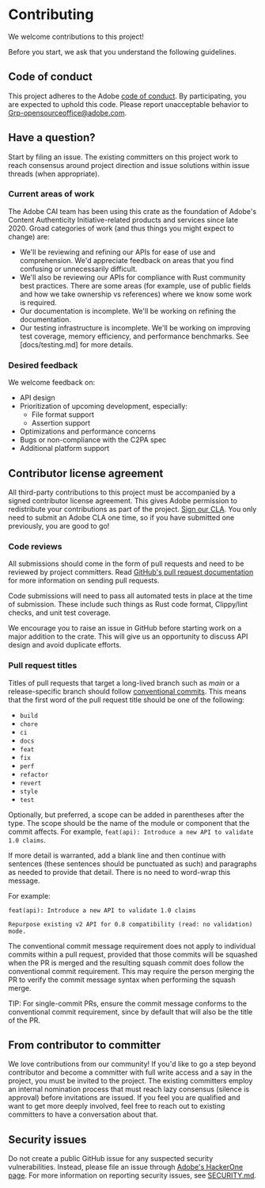 # Contributing

We welcome contributions to this project!

Before you start, we ask that you understand the following guidelines.

## Code of conduct

This project adheres to the Adobe [code of conduct](CODE_OF_CONDUCT.md). By participating,
you are expected to uphold this code. Please report unacceptable behavior to
[Grp-opensourceoffice@adobe.com](mailto:Grp-opensourceoffice@adobe.com).

## Have a question?

Start by filing an issue. The existing committers on this project work to reach
consensus around project direction and issue solutions within issue threads
(when appropriate).

### Current areas of work

The Adobe CAI team has been using this crate as the foundation of Adobe's Content Authenticity Initiative-related products and services since late 2020. 
Groad categories of work (and thus things you might expect to change) are:

* We'll be reviewing and refining our APIs for ease of use and comprehension. We'd appreciate feedback on areas that you find confusing or unnecessarily difficult.
* We'll also be reviewing our APIs for compliance with Rust community best practices. There are some areas (for example, use of public fields and how we take ownership vs references) where we know some work is required.
* Our documentation is incomplete. We'll be working on refining the documentation.
* Our testing infrastructure is incomplete. We'll be working on improving test coverage, memory efficiency, and performance benchmarks.  See [docs/testing.md] for more details.

### Desired feedback

We welcome feedback on:

* API design
* Prioritization of upcoming development, especially:
  * File format support
  * Assertion support
* Optimizations and performance concerns
* Bugs or non-compliance with the C2PA spec
* Additional platform support

## Contributor license agreement

All third-party contributions to this project must be accompanied by a signed contributor
license agreement. This gives Adobe permission to redistribute your contributions
as part of the project. [Sign our CLA](https://opensource.adobe.com/cla.html). You
only need to submit an Adobe CLA one time, so if you have submitted one previously,
you are good to go!

### Code reviews

All submissions should come in the form of pull requests and need to be reviewed
by project committers. Read [GitHub's pull request documentation](https://help.github.com/articles/about-pull-requests/)
for more information on sending pull requests.

Code submissions will need to pass all automated tests in place at the time of submission.
These include such things as Rust code format, Clippy/lint checks, and unit test coverage.

We encourage you to raise an issue in GitHub before starting work on a major addition to the crate.
This will give us an opportunity to discuss API design and avoid duplicate efforts.

### Pull request titles

Titles of pull requests that target a long-lived branch such as _main_ or a release-specific branch should follow [conventional commits](https://www.conventionalcommits.org/en/v1.0.0/#specification). This means that the first word of the pull request title should be one of the following:

  * `build`
  * `chore`
  * `ci`
  * `docs`
  * `feat`
  * `fix`
  * `perf`
  * `refactor`
  * `revert`
  * `style`
  * `test`

Optionally, but preferred, a scope can be added in parentheses after the type. The scope should be the name of the module or component that the commit affects. For example, `feat(api): Introduce a new API to validate 1.0 claims`.

If more detail is warranted, add a blank line and then continue with sentences (these sentences should be punctuated as such) and paragraphs as needed to provide that detail. There is no need to word-wrap this message.

For example:

```text
feat(api): Introduce a new API to validate 1.0 claims

Repurpose existing v2 API for 0.8 compatibility (read: no validation) mode.
```

The conventional commit message requirement does not apply to individual commits within a pull request, provided that those commits will be squashed when the PR is merged and the resulting squash commit does follow the conventional commit requirement. This may require the person merging the PR to verify the commit message syntax when performing the squash merge.  

TIP: For single-commit PRs, ensure the commit message conforms to the conventional commit requirement, since by default that will also be the title of the PR.

## From contributor to committer

We love contributions from our community! If you'd like to go a step beyond contributor
and become a committer with full write access and a say in the project, you must
be invited to the project. The existing committers employ an internal nomination
process that must reach lazy consensus (silence is approval) before invitations
are issued. If you feel you are qualified and want to get more deeply involved,
feel free to reach out to existing committers to have a conversation about that.

## Security issues

Do not create a public GitHub issue for any suspected security vulnerabilities. Instead, please file an issue through [Adobe's HackerOne page](https://hackerone.com/adobe?type=team). 
For more information on reporting security issues, see [SECURITY.md](SECURITY.md).
